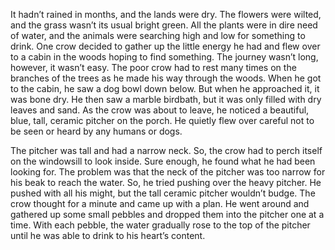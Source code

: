 It hadn’t rained in months, and the lands were dry. The flowers were wilted, and the
grass wasn’t its usual bright green. All the plants were in dire need of water, and the
animals were searching high and low for something to drink.
One crow decided to gather up the little energy he had and flew over to a cabin in the woods
hoping to find something. The journey wasn’t long, however, it wasn’t easy. The poor crow had to rest many times on the branches of the trees as he made his way through the woods. When he got to the cabin, he saw a dog bowl down below. But when he approached it, it was
bone dry. He then saw a marble birdbath, but it was only filled with dry leaves and sand.
As the crow was about to leave, he noticed a beautiful, blue, tall, ceramic pitcher on the porch. 
He quietly flew over careful not to be seen or heard by any humans or dogs.

The pitcher was tall and had a narrow neck. So, the crow had to perch itself on the windowsill
to look inside. Sure enough, he found what he had been looking for.
The problem was that the neck of the pitcher was too narrow for his beak to reach the water.
So, he tried pushing over the heavy pitcher. He pushed with all his might, but the tall ceramic
pitcher wouldn’t budge.
The crow thought for a minute and came up with a plan.
He went around and gathered up some small pebbles and dropped them into the pitcher one
at a time. With each pebble, the water gradually rose to the top of the pitcher until he was able
to drink to his heart’s content.